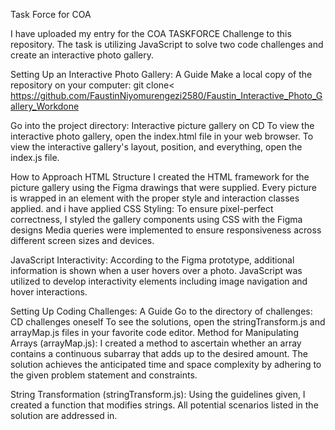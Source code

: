 Task Force for COA

I have uploaded my entry for the COA TASKFORCE Challenge to this repository. 
The task is utilizing JavaScript to solve two code challenges and create an interactive photo gallery.

Setting Up an Interactive Photo Gallery: A Guide
Make a local copy of the repository on your computer: git clone< https://github.com/FaustinNiyomurengezi2580/Faustin_Interactive_Photo_Gallery_Workdone

Go into the project directory: Interactive picture gallery on CD To view the interactive photo gallery, open the index.html file in your web browser.
To view the interactive gallery's layout, position, and everything, open the index.js file.

How to Approach HTML Structure I created the HTML framework for the picture gallery using the Figma drawings that were supplied.
Every picture is wrapped in an element with the proper style and interaction classes applied.
and i have applied CSS Styling: To ensure pixel-perfect correctness, I styled the gallery components using CSS
with the Figma designs Media queries were implemented to ensure responsiveness across different screen sizes and devices.

JavaScript Interactivity: According to the Figma prototype, additional information is shown when a user hovers over a photo. 
JavaScript was utilized to develop interactivity elements including image navigation and hover interactions.


Setting Up Coding Challenges: A Guide Go to the directory of challenges:
CD challenges oneself To see the solutions, open the stringTransform.js and arrayMap.js files in your favorite code editor.
Method for Manipulating Arrays (arrayMap.js): I created a method to ascertain whether an array contains a continuous subarray that adds up to the desired amount. 
The solution achieves the anticipated time and space complexity by adhering to the given problem statement and constraints.


String Transformation (stringTransform.js): Using the guidelines given, I created a function that modifies strings. 
All potential scenarios listed in the solution are addressed in.
